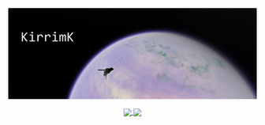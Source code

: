 <!--- - 👋 Hi, I’m @KirrimK
- 👀 I’m interested in ...
- 🌱 I’m currently learning ...
- 💞️ I’m looking to collaborate on ...
- 📫 How to reach me ...

<!---
KirrimK/KirrimK is a ✨ special ✨ repository because its `README.md` (this file) appears on your GitHub profile.
You can click the Preview link to take a look at your changes.
--->

<a href="">
  <img align="center" src="https://raw.githubusercontent.com/KirrimK/KirrimK/main/screenshot107_prof.png" />
</a>

<br>
<br>

<div align="center">
  <a href="https://github.com/anuraghazra/github-readme-stats">
    <img align="center" src="https://github-readme-stats-rho-seven-91.vercel.app/api?username=KirrimK" />
  </a>
  <a href="https://github.com/ryo-ma/">
    <img align="center" src="https://github-profile-trophy.vercel.app/?username=KirrimK&row=2&column=3" />
  </a>
</div>

<!--- https://github-readme-stats-rho-seven-91.vercel.app/api?username=KirrimK --->
